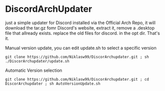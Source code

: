 # DiscordArchUpdater
just a simple updater for Discord installed via the Official Arch Repo, 
it will download the tar.gz fomr Discord's website,
extract it, 
remove a .desktop file that allready exists.
replace the old files for discord. in the opt dir.
That's it.


Manual version update, you can edit update.sh to select a specific version

```git clone https://github.com/Niklasw99/DiscorArchupdater.git ; sh ./DiscorArchupdater/update.sh```


Automatic Version selection
```
git clone https://github.com/Niklasw99/DiscorArchupdater.git ; cd DiscorArchupdater ; sh AutoVersionUpdate.sh
